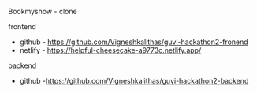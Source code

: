 Bookmyshow - clone

frontend
- github - https://github.com/Vigneshkalithas/guvi-hackathon2-fronend 
- netlify - https://helpful-cheesecake-a9773c.netlify.app/

backend
- github -https://github.com/Vigneshkalithas/guvi-hackathon2-backend
